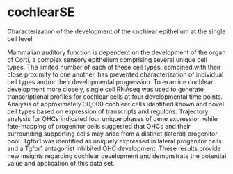 # cochlearSE
Characterization of the development of the cochlear epithelium at the single cell level

Mammalian auditory function is dependent on the development of the organ of Corti, a complex sensory epithelium comprising several unique cell types. The limited number of each of these cell types, combined with their close proximity to one another, has prevented characterization of individual cell types and/or their developmental progression. To examine cochlear development more closely, single cell RNAseq was used to generate transcriptional profiles for cochlear cells  at four developmental time points. Analysis of approximately 30,000 cochlear cells identified known and novel cell types based on expression of transcripts and regulons. Trajectory analysis for OHCs indicated four unique phases of gene expression while fate-mapping of progenitor cells suggested that OHCs and their surrounding supporting cells may arise from a distinct  (lateral) progenitor pool. Tgfbr1 was identified as uniquely expressed in lateral progenitor cells and a Tgfbr1 antagonist inhibited OHC development. These results provide new insights regarding cochlear development and demonstrate the potential value and application of this data set. 
